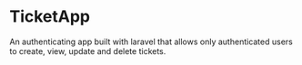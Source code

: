 # TicketApp
An authenticating app built with laravel that allows only authenticated users to create, view, update and delete tickets.
